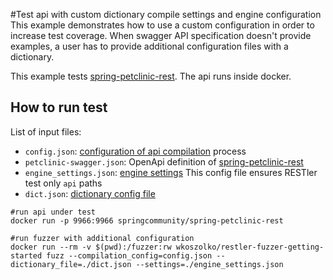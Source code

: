 #Test api with custom dictionary compile settings and engine configuration
This example demonstrates how to use a custom configuration in order to increase test coverage.
When swagger API specification doesn't provide examples, a user has to provide additional configuration files with a dictionary.

This example tests [spring-petclinic-rest](https://github.com/spring-petclinic/spring-petclinic-rest). 
The api runs inside docker. 

## How to run test

List of input files:
- `config.json`: [configuration of api compilation](https://github.com/microsoft/restler-fuzzer/blob/main/docs/user-guide/CompilerConfig.md) process
- `petclinic-swagger.json`: OpenApi definition of [spring-petclinic-rest](https://github.com/spring-petclinic/spring-petclinic-rest)
- `engine_settings.json`: [engine settings](https://github.com/microsoft/restler-fuzzer/blob/main/docs/user-guide/SettingsFile.md)
This config file ensures RESTler test only `api` paths 
- `dict.json`: [dictionary config file](https://github.com/microsoft/restler-fuzzer/blob/main/docs/user-guide/FuzzingDictionary.md)

```shell script
#run api under test
docker run -p 9966:9966 springcommunity/spring-petclinic-rest

#run fuzzer with additional configuration
docker run --rm -v $(pwd):/fuzzer:rw wkoszolko/restler-fuzzer-getting-started fuzz --compilation_config=config.json --dictionary_file=./dict.json --settings=./engine_settings.json
```
 